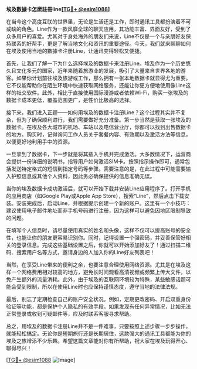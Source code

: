 **埃及數據卡怎麽註冊line[[TG💪+ @esim1088](https://t.me/s/esim1088)]**

在当今这个高度互联的世界里，无论是生活还是工作，即时通讯工具都扮演着不可或缺的角色。Line作为一款风靡全球的聊天应用，其功能丰富、界面友好，受到了众多用户的喜爱。尤其对于身处海外的朋友们来说，Line不仅是一个与亲朋好友保持联系的好帮手，更是了解当地文化和资讯的重要途径。今天，我们就来聊聊如何在埃及使用当地的數據卡注册Line，让通讯变得轻松又便捷。

首先，让我们了解一下为什么选择埃及的数据卡来注册Line。埃及作为一个历史悠久且文化多元的国家，近年来随着旅游业的发展，吸引了大量来自世界各地的游客。如果你计划前往埃及旅游或工作，那么拥有一张本地数据卡就显得尤为重要。它不仅能帮助你在陌生环境中快速获取网络服务，还能让你更方便地使用像Line这样的社交软件。此外，相比于直接使用国际漫游或者依赖Wi-Fi，购买一张埃及的数据卡成本更低，覆盖范围更广，是性价比极高的选择。

接下来，我们进入正题——如何用埃及的数据卡注册Line？这个过程其实并不复杂，但为了确保顺利进行，我们需要做好充分准备。第一步当然是获取一张埃及的数据卡。在埃及各大城市的机场、车站以及电信营业厅，你都可以找到出售数据卡的地方。购买时，记得询问工作人员关于套餐内容、有效期以及激活方法等信息，以便更好地利用手中的资源。

一旦拿到了数据卡，下一步就是将其插入手机并完成激活。大多数情况下，运营商会提供一份详细的说明书，指导用户如何激活SIM卡。按照指示操作即可，通常包括发送特定格式的短信到指定号码等步骤。需要注意的是，在此过程中可能需要输入护照信息或其他个人资料，因此务必确保提供的信息准确无误。

当你的埃及数据卡成功激活后，就可以开始下载并安装Line应用程序了。打开手机的应用商店（如Google Play或Apple App Store），搜索“Line”，然后点击下载安装。安装完成后，启动Line，并根据提示创建一个新的账户。这里有一个小技巧：建议使用电子邮件地址而非手机号码进行注册，因为这样可以避免因地区限制导致的问题。

在填写个人信息时，请尽量使用真实的姓名和头像，这样不仅可以提高账号的安全性，也能让你的朋友更容易识别你。同时，记得设置一个强密码，并妥善保管好相关的登录信息。完成这些基础设置之后，你就可以开始添加好友了！通过扫描二维码、搜索用户名等方式，邀请身边的人加入你的Line好友列表吧！

当然，在享受Line带来的便利之余，也要注意合理使用网络资源。尤其是在埃及这样一个网络费用相对较高的地方，避免长时间观看高清视频或频繁上传大文件，以免产生额外的流量消耗。此外，由于埃及的互联网环境较为特殊，某些敏感话题可能会受到限制，所以在使用Line时也应保持谨慎态度，遵守当地的法律法规。

最后，别忘了定期检查自己的账户安全状况。例如，定期更改密码、开启双重身份验证等功能，都是保护个人隐私的有效手段。如果发现有任何异常情况，比如无法正常登录或收到可疑邮件等，应及时联系客服寻求帮助。

总之，用埃及的数据卡注册Line并不是一件难事，只要按照上述步骤一步步操作，就能轻松搞定。无论你是短期旅行还是长期居住，这款强大的通讯工具都能为你的埃及之旅增添不少乐趣。希望这篇文章能对你有所帮助，祝大家在埃及玩得开心、聊得尽兴！

[[TG💪+ @esim1088](https://t.me/s/esim1088) ![Image](https://i.postimg.cc/4NQfJmqS/Snipaste-2025-05-13-00-14-12.png)]